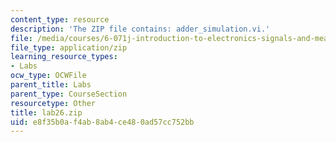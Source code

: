 ```yaml
---
content_type: resource
description: 'The ZIP file contains: adder_simulation.vi.'
file: /media/courses/6-071j-introduction-to-electronics-signals-and-measurement-spring-2006/e8f35b0af4ab8ab4ce480ad57cc752bb_lab26.zip
file_type: application/zip
learning_resource_types:
- Labs
ocw_type: OCWFile
parent_title: Labs
parent_type: CourseSection
resourcetype: Other
title: lab26.zip
uid: e8f35b0a-f4ab-8ab4-ce48-0ad57cc752bb
---
```

